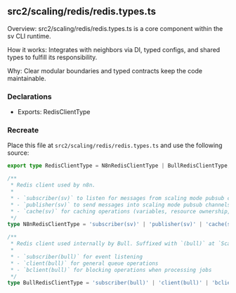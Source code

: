 ## src2/scaling/redis/redis.types.ts

Overview: src2/scaling/redis/redis.types.ts is a core component within the sv CLI runtime.

How it works: Integrates with neighbors via DI, typed configs, and shared types to fulfill its responsibility.

Why: Clear modular boundaries and typed contracts keep the code maintainable.

### Declarations

- Exports: RedisClientType

### Recreate

Place this file at `src2/scaling/redis/redis.types.ts` and use the following source:

```ts
export type RedisClientType = N8nRedisClientType | BullRedisClientType;

/**
 * Redis client used by n8n.
 *
 * - `subscriber(sv)` to listen for messages from scaling mode pubsub channels
 * - `publisher(sv)` to send messages into scaling mode pubsub channels
 * - `cache(sv)` for caching operations (variables, resource ownership, etc.)
 */
type N8nRedisClientType = 'subscriber(sv)' | 'publisher(sv)' | 'cache(sv)';

/**
 * Redis client used internally by Bull. Suffixed with `(bull)` at `ScalingService.setupQueue`.
 *
 * - `subscriber(bull)` for event listening
 * - `client(bull)` for general queue operations
 * - `bclient(bull)` for blocking operations when processing jobs
 */
type BullRedisClientType = 'subscriber(bull)' | 'client(bull)' | 'bclient(bull)';

```
